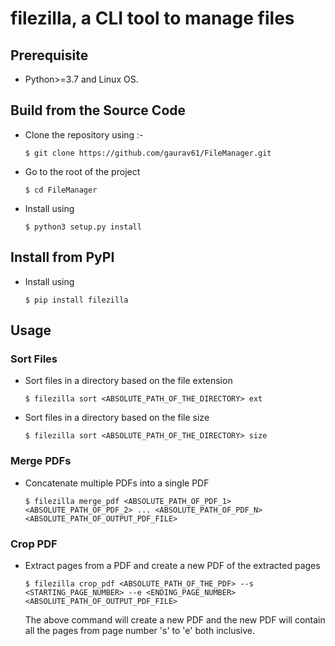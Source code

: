 # filezilla, a CLI tool to manage files 

## Prerequisite
* Python>=3.7 and Linux OS.

## Build from the Source Code
* Clone the repository using :-
    ```
    $ git clone https://github.com/gaurav61/FileManager.git
    ```

* Go to the root of the project
	```
    $ cd FileManager
    ```

* Install using
	```
    $ python3 setup.py install
    ```

## Install from PyPI
* Install using
	```
    $ pip install filezilla
    ```

## Usage
### Sort Files
* Sort files in a directory based on the file extension
	```
    $ filezilla sort <ABSOLUTE_PATH_OF_THE_DIRECTORY> ext
    ```

* Sort files in a directory based on the file size
	```
    $ filezilla sort <ABSOLUTE_PATH_OF_THE_DIRECTORY> size
    ```

### Merge PDFs
* Concatenate multiple PDFs into a single PDF
	```
    $ filezilla merge_pdf <ABSOLUTE_PATH_OF_PDF_1> <ABSOLUTE_PATH_OF_PDF_2> ... <ABSOLUTE_PATH_OF_PDF_N> <ABSOLUTE_PATH_OF_OUTPUT_PDF_FILE>
    ```

### Crop PDF
* Extract pages from a PDF and create a new PDF of the extracted pages
	```
    $ filezilla crop_pdf <ABSOLUTE_PATH_OF_THE_PDF> --s <STARTING_PAGE_NUMBER> --e <ENDING_PAGE_NUMBER> <ABSOLUTE_PATH_OF_OUTPUT_PDF_FILE>
    ```
    The above command will create a new PDF and the new PDF will contain all the pages from page number 's' to 'e' both inclusive.